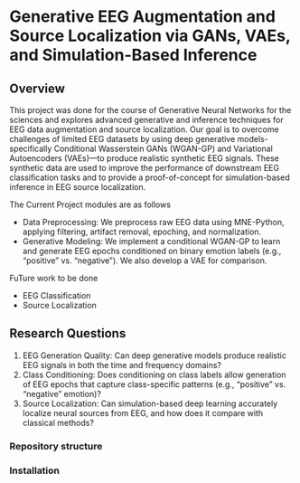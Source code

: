 # Generative EEG Augmentation and Source Localization via GANs, VAEs, and Simulation-Based Inference

## Overview
This project was done for the course of Generative Neural Networks for the sciences and explores advanced generative and inference techniques for EEG data augmentation and source localization.
Our goal is to overcome challenges of limited EEG datasets by using deep generative models-specifically Conditional Wasserstein GANs (WGAN-GP)
and Variational Autoencoders (VAEs)—to produce realistic synthetic EEG signals. These synthetic data are used to improve the performance of downstream EEG classification tasks and to provide a proof-of-concept for 
simulation-based inference in EEG source localization.

The Current Project modules are as follows

- Data Preprocessing: We preprocess raw EEG data using MNE-Python, applying filtering, artifact removal, epoching, and normalization.
- Generative Modeling: We implement a conditional WGAN-GP to learn and generate EEG epochs conditioned on binary emotion labels (e.g., “positive” vs. “negative”). We also develop a VAE for comparison.

FuTure work to be done
- EEG Classification
- Source Localization 

## Research Questions
1. EEG Generation Quality: Can deep generative models produce realistic EEG signals in both the time and frequency domains?
2.	Class Conditioning: Does conditioning on class labels allow generation of EEG epochs that capture class-specific patterns (e.g., “positive” vs. “negative” emotion)?
3.	Source Localization: Can simulation-based deep learning accurately localize neural sources from EEG, and how does it compare with classical methods?


### Repository structure


### Installation

